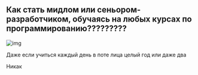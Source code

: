 ## Как стать мидлом или сеньором-разработчиком, обучаясь на любых курсах по программированию?????????

![img](https://habrastorage.org/r/w1560/getpro/habr/upload_files/038/034/903/0380349036562bab799d359d5973b9ac.png)

Даже если учиться каждый день в поте лица целый год или даже два

Никак
